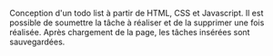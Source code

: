 Conception d'un todo list à partir de HTML, CSS et Javascript.
Il est possible de soumettre la tâche à réaliser et de la supprimer une fois réalisée.
Après chargement de la page, les tâches insérées sont sauvegardées.